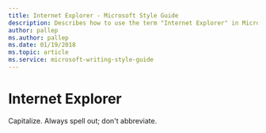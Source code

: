 ```yaml
---
title: Internet Explorer - Microsoft Style Guide
description: Describes how to use the term "Internet Explorer" in Microsoft content.
author: pallep
ms.author: pallep
ms.date: 01/19/2018
ms.topic: article
ms.service: microsoft-writing-style-guide
---
```


# Internet Explorer

Capitalize. Always spell out; don't abbreviate. 
